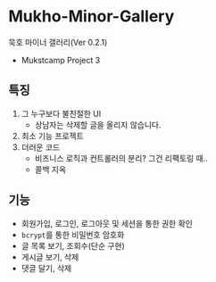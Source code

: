 # Mukho-Minor-Gallery

묵호 마이너 갤러리(Ver 0.2.1)
- Mukstcamp Project 3

## 특징

1. 그 누구보다 불친절한 UI
    - 상남자는 삭제할 글을 올리지 않습니다.
2. 최소 기능 프로젝트
3. 더러운 코드
    - 비즈니스 로직과 컨트롤러의 분리? 그건 리팩토링 때..
    - 콜백 지옥

## 기능

- 회원가입, 로그인, 로그아웃 및 세션을 통한 권한 확인
- `bcrypt`를 통한 비밀번호 암호화
- 글 목록 보기, 조회수(단순 구현)
- 게시글 보기, 삭제
- 댓글 달기, 삭제
